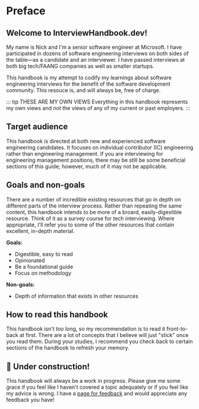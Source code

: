 # Preface

## Welcome to InterviewHandbook.dev!

My name is Nick and I'm a senior software engineer at Microsoft. I have participated in dozens of software engineering interviews on both sides of the table&mdash;as a candidate and an interviewer. I have passed interviews at both big tech/FAANG companies as well as smaller startups.

This handbook is my attempt to codify my learnings about software engineering interviews for the benefit of the software development community. This resouce is, and will always be, free of charge.

::: tip THESE ARE MY OWN VIEWS
Everything in this handbook represents my own views and not the views of any of my current or past employers.
:::

## Target audience

This handbook is directed at both new and experienced software engineering candidates. It focuses on individual contributor (IC) engineering rather than engineering management. If you are interviewing for engineering management positions, there may be still be some beneficial sections of this guide; however, much of it may not be applicable.

## Goals and non-goals

There are a number of incredible existing resources that go in depth on different parts of the interview process. Rather than repeating the same content, this handbook intends to be more of a broard, easily-digestible resource. Think of it as a survey course for tech interviewing. Where appropriate, I'll refer you to some of the other resources that contain excellent, in-depth material.

**Goals:**

- Digestible, easy to read
- Opinionated
- Be a foundational guide
- Focus on methodology

**Non-goals:**

- Depth of information that exists in other resources

## How to read this handbook

This handbook isn't _too_ long, so my recommendation is to read it front-to-back at first. There are a lot of concepts that I believe will just "stick" once you read them. During your studies, I recommend you check back to certain sections of the handbook to refresh your memory.

## 🚧 Under construction!

This handbook will always be a work in progress. Please give me some grace if you feel like I haven't covered a topic adequately or if you feel like my advice is wrong. I have a [page for feedback](./feedback) and would appreciate any feedback you have!
